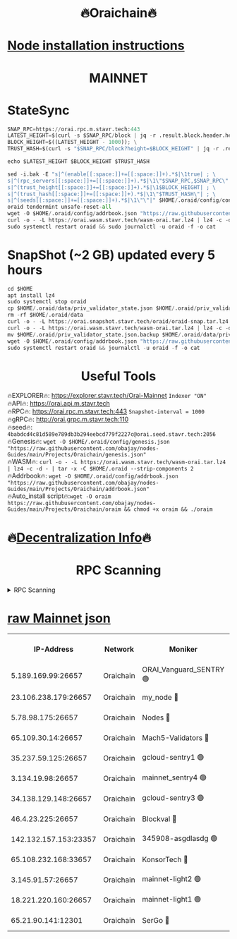 <h1 align="center"> 🔥Oraichain🔥</h1>

[Node installation instructions](https://github.com/obajay/nodes-Guides/tree/main/Projects/Oraichain)
=
<h1 align="center"> MAINNET</h1>

# StateSync
```python
SNAP_RPC=https://orai.rpc.m.stavr.tech:443
LATEST_HEIGHT=$(curl -s $SNAP_RPC/block | jq -r .result.block.header.height); \
BLOCK_HEIGHT=$((LATEST_HEIGHT - 1000)); \
TRUST_HASH=$(curl -s "$SNAP_RPC/block?height=$BLOCK_HEIGHT" | jq -r .result.block_id.hash)

echo $LATEST_HEIGHT $BLOCK_HEIGHT $TRUST_HASH

sed -i.bak -E "s|^(enable[[:space:]]+=[[:space:]]+).*$|\1true| ; \
s|^(rpc_servers[[:space:]]+=[[:space:]]+).*$|\1\"$SNAP_RPC,$SNAP_RPC\"| ; \
s|^(trust_height[[:space:]]+=[[:space:]]+).*$|\1$BLOCK_HEIGHT| ; \
s|^(trust_hash[[:space:]]+=[[:space:]]+).*$|\1\"$TRUST_HASH\"| ; \
s|^(seeds[[:space:]]+=[[:space:]]+).*$|\1\"\"|" $HOME/.oraid/config/config.toml
oraid tendermint unsafe-reset-all
wget -O $HOME/.oraid/config/addrbook.json "https://raw.githubusercontent.com/obajay/nodes-Guides/main/Projects/Oraichain/addrbook.json"
curl -o - -L https://orai.wasm.stavr.tech/wasm-orai.tar.lz4 | lz4 -c -d - | tar -x -C $HOME/.oraid --strip-components 2
sudo systemctl restart oraid && sudo journalctl -u oraid -f -o cat
```
# SnapShot (~2 GB) updated every 5 hours
```python
cd $HOME
apt install lz4
sudo systemctl stop oraid
cp $HOME/.oraid/data/priv_validator_state.json $HOME/.oraid/priv_validator_state.json.backup
rm -rf $HOME/.oraid/data
curl -o - -L https://orai.snapshot.stavr.tech/oraid/oraid-snap.tar.lz4 | lz4 -c -d - | tar -x -C $HOME/.oraid --strip-components 2
curl -o - -L https://orai.wasm.stavr.tech/wasm-orai.tar.lz4 | lz4 -c -d - | tar -x -C $HOME/.oraid --strip-components 2
mv $HOME/.oraid/priv_validator_state.json.backup $HOME/.oraid/data/priv_validator_state.json
wget -O $HOME/.oraid/config/addrbook.json "https://raw.githubusercontent.com/obajay/nodes-Guides/main/Projects/Oraichain/addrbook.json"
sudo systemctl restart oraid && journalctl -u oraid -f -o cat
```

 <h1 align="center"> Useful Tools</h1>

🔥EXPLORER🔥:     https://explorer.stavr.tech/Orai-Mainnet        `Indexer "ON"` \
🔥API🔥:          https://orai.api.m.stavr.tech \
🔥RPC🔥:          https://orai.rpc.m.stavr.tech:443              `Snapshot-interval = 1000` \
🔥gRPC🔥:         http://orai.grpc.m.stavr.tech:110 \
🔥seed🔥:      `4babdcd4c81d589e789db3b294eebcd779f2227c@orai.seed.stavr.tech:2056` \
🔥Genesis🔥:   `wget -O $HOME/.oraid/config/genesis.json "https://raw.githubusercontent.com/obajay/nodes-Guides/main/Projects/Oraichain/genesis.json"` \
🔥WASM🔥:      `curl -o - -L https://orai.wasm.stavr.tech/wasm-orai.tar.lz4 | lz4 -c -d - | tar -x -C $HOME/.oraid --strip-components 2` \
🔥Addrbook🔥:  `wget -O $HOME/.oraid/config/addrbook.json "https://raw.githubusercontent.com/obajay/nodes-Guides/main/Projects/Oraichain/addrbook.json"` \
🔥Auto_install script🔥:`wget -O oraim https://raw.githubusercontent.com/obajay/nodes-Guides/main/Projects/Oraichain/oraim && chmod +x oraim && ./oraim`

🔥[Decentralization Info](https://github.com/obajay/StateSync-snapshots/tree/main/Projects/Oraichain/Decentralization)🔥
=
<h1 align="center"> RPC Scanning</h1>

<details>
<summary>RPC Scanning</summary>

<h2 align="center"> We scan nodes in real time every 4 hours. And we provide the final result of RPC endpoints.
We cannot influence the operation of these nodes in any way. </h2>


```python
If Voting Power is higher than 0 --> then the Node is a validator of the network and may be subject to attack and be a potential threat to the chain.
```
```python
We marked such validators with a red symbol
```

</details>

[raw Mainnet json](https://rpc-check.oraim.stavr.tech/oraim/rpc-oraim-result.json)
=


<table><tr><th>IP-Address</th><th>Network</th><th>Moniker</th><th>Latest Block Height</th><th>Earliest Block Height</th><th>Catching Up</th><th>Tx Index</th><th>Voting Power</th><th>Scan Time</th></tr><tr><td>5.189.169.99:26657</td><td>Oraichain</td><td>ORAI_Vanguard_SENTRY 🟢</td><td>15832553</td><td>0</td><td>False</td><td>on</td><td>0</td><td>2024-02-18T21:42:21.286022655UTC</td></tr><tr><td>23.106.238.179:26657</td><td>Oraichain</td><td>my_node 🔴</td><td>15832556</td><td>0</td><td>False</td><td>on</td><td>308424</td><td>2024-02-18T21:42:38.103458956UTC</td></tr><tr><td>5.78.98.175:26657</td><td>Oraichain</td><td>Nodes 🔴</td><td>15832557</td><td>0</td><td>False</td><td>off</td><td>166272</td><td>2024-02-18T21:42:46.127106648UTC</td></tr><tr><td>65.109.30.14:26657</td><td>Oraichain</td><td>Mach5-Validators 🔴</td><td>15832560</td><td>0</td><td>False</td><td>off</td><td>644</td><td>2024-02-18T21:43:06.350956162UTC</td></tr><tr><td>35.237.59.125:26657</td><td>Oraichain</td><td>gcloud-sentry1 🟢</td><td>15832552</td><td>1</td><td>False</td><td>on</td><td>0</td><td>2024-02-18T21:42:16.774959193UTC</td></tr><tr><td>3.134.19.98:26657</td><td>Oraichain</td><td>mainnet_sentry4 🟢</td><td>15832556</td><td>1</td><td>False</td><td>on</td><td>0</td><td>2024-02-18T21:42:43.173913194UTC</td></tr><tr><td>34.138.129.148:26657</td><td>Oraichain</td><td>gcloud-sentry3 🟢</td><td>15832558</td><td>1</td><td>False</td><td>on</td><td>0</td><td>2024-02-18T21:42:55.685389089UTC</td></tr><tr><td>46.4.23.225:26657</td><td>Oraichain</td><td>Blockval 🔴</td><td>15832561</td><td>10774049</td><td>False</td><td>off</td><td>288822</td><td>2024-02-18T21:43:10.689056169UTC</td></tr><tr><td>142.132.157.153:23357</td><td>Oraichain</td><td>345908-asgdlasdg 🟢</td><td>15832556</td><td>11956426</td><td>False</td><td>on</td><td>0</td><td>2024-02-18T21:42:42.505513448UTC</td></tr><tr><td>65.108.232.168:33657</td><td>Oraichain</td><td>KonsorTech 🔴</td><td>15832552</td><td>14344801</td><td>False</td><td>off</td><td>50366</td><td>2024-02-18T21:42:16.103820712UTC</td></tr><tr><td>3.145.91.57:26657</td><td>Oraichain</td><td>mainnet-light2 🟢</td><td>15832560</td><td>15275144</td><td>False</td><td>on</td><td>0</td><td>2024-02-18T21:43:01.624176675UTC</td></tr><tr><td>18.221.220.160:26657</td><td>Oraichain</td><td>mainnet-light1 🟢</td><td>15832558</td><td>15643601</td><td>False</td><td>on</td><td>0</td><td>2024-02-18T21:42:52.924895746UTC</td></tr><tr><td>65.21.90.141:12301</td><td>Oraichain</td><td>SerGo 🔴</td><td>15832559</td><td>15732559</td><td>False</td><td>off</td><td>1</td><td>2024-02-18T21:42:58.184940211UTC</td></tr></table>
